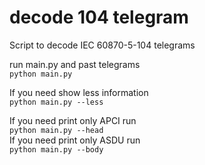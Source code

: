 # decode 104 telegram
Script to decode IEC 60870-5-104 telegrams


run main.py and past telegrams  
```python main.py```  

If you need show less information  
```python main.py --less```

If you need print only APCI run  
```python main.py --head```  
If you need print only ASDU run  
```python main.py --body```  